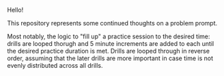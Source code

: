Hello!

This repository represents some continued thoughts on a problem prompt.

Most notably, the logic to "fill up" a practice session to the desired time: drills are looped thorugh and 5 minute increments are added to each until the desired practice duration is met.  Drills are looped through in reverse order, assuming that the later drills are more important in case time is not evenly distributed across all drills.
